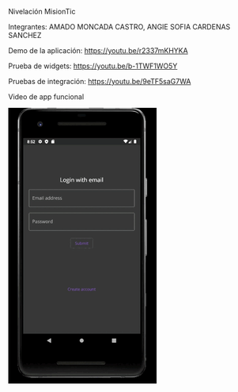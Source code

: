 Nivelación MisionTic 

Integrantes: 
    AMADO MONCADA CASTRO,
    ANGIE SOFIA CARDENAS SANCHEZ
    
  
  
Demo de la aplicación:  https://youtu.be/r2337mKHYKA
  
Prueba de widgets:  https://youtu.be/b-1TWF1WO5Y
  
Pruebas de integración:  https://youtu.be/9eTF5saG7WA
  
  
  Video de app funcional
  
<img src="videoapp.gif" width="300" />
